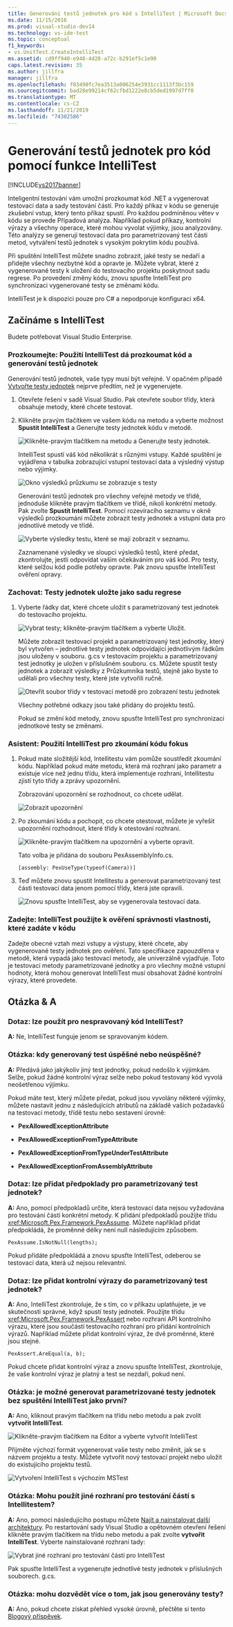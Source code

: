 ```yaml
---
title: Generování testů jednotek pro kód s IntelliTest | Microsoft Docs
ms.date: 11/15/2016
ms.prod: visual-studio-dev14
ms.technology: vs-ide-test
ms.topic: conceptual
f1_keywords:
- vs.UnitTest.CreateIntelliTest
ms.assetid: cd9ff940-e948-4d28-a72c-b291ef5c1e90
caps.latest.revision: 35
ms.author: jillfra
manager: jillfra
ms.openlocfilehash: f03490fc7ea3513a006254e3931cc1113f3bc159
ms.sourcegitcommit: bad28e99214cf62cfbd1222e8cb5ded1997d7ff0
ms.translationtype: MT
ms.contentlocale: cs-CZ
ms.lasthandoff: 11/21/2019
ms.locfileid: "74302586"
---
```

# <a name="generate-unit-tests-for-your-code-with-intellitest"></a>Generování testů jednotek pro kód pomocí funkce IntelliTest
[!INCLUDE[vs2017banner](../includes/vs2017banner.md)]

Inteligentní testování vám umožní prozkoumat kód .NET a vygenerovat testovací data a sady testování částí. Pro každý příkaz v kódu se generuje zkušební vstup, který tento příkaz spustí. Pro každou podmíněnou větev v kódu se provede Případová analýza. Například pokud příkazy, kontrolní výrazy a všechny operace, které mohou vyvolat výjimky, jsou analyzovány. Této analýzy se generují testovací data pro parametrizovaný test části metod, vytváření testů jednotek s vysokým pokrytím kódu používá.

 Při spuštění IntelliTest můžete snadno zobrazit, jaké testy se nedaří a přidejte všechny nezbytné kód a opravte je. Můžete vybrat, které z vygenerované testy k uložení do testovacího projektu poskytnout sadu regrese. Po provedení změny kódu, znovu spusťte IntelliTest pro synchronizaci vygenerované testy se změnami kódu.

 IntelliTest je k dispozici pouze pro C# a nepodporuje konfiguraci x64.

## <a name="get-started-with-intellitest"></a>Začínáme s IntelliTest
 Budete potřebovat Visual Studio Enterprise.

### <a name="explore-use-intellitest-to-explore-your-code-and-generate-unit-tests"></a>Prozkoumejte: Použití IntelliTest dá prozkoumat kód a generování testů jednotek
 Generování testů jednotek, vaše typy musí být veřejné. V opačném případě [Vytvořte testy jednotek](#NoRun) nejprve předtím, než je vygenerujete.

1. Otevřete řešení v sadě Visual Studio. Pak otevřete soubor třídy, která obsahuje metody, které chcete testovat.

2. Klikněte pravým tlačítkem ve vašem kódu na metodu a vyberte možnost **Spustit IntelliTest** a Generujte testy jednotek kódu v metodě.

     ![Klikněte&#45;pravým tlačítkem na metodu a Generujte testy jednotek.](../test/media/runpex.png "RunPEX")

     IntelliTest spustí váš kód několikrát s různými vstupy. Každé spuštění je vyjádřena v tabulka zobrazující vstupní testovací data a výsledný výstup nebo výjimky.

     ![Okno výsledků průzkumu se zobrazuje s testy](../test/media/pexexplorationresults.png "PEXExplorationResults")

     Generování testů jednotek pro všechny veřejné metody ve třídě, jednoduše klikněte pravým tlačítkem ve třídě, nikoli konkrétní metody. Pak zvolte **Spustit IntelliTest**. Pomocí rozevíracího seznamu v okně výsledků prozkoumání můžete zobrazit testy jednotek a vstupní data pro jednotlivé metody ve třídě.

     ![Vyberte výsledky testu, které se mají zobrazit v seznamu.](../test/media/selectpextest.png "SelectPEXTest")

     Zaznamenané výsledky ve sloupci výsledků testů, které předat, zkontrolujte, jestli odpovídat vašim očekáváním pro váš kód. Pro testy, které selžou kód podle potřeby opravte. Pak znovu spusťte IntelliTest ověření opravy.

### <a name="persist-save-the-unit-tests-as-a-regression-suite"></a>Zachovat: Testy jednotek uložte jako sadu regrese

1. Vyberte řádky dat, které chcete uložit s parametrizovaný test jednotek do testovacího projektu.

     ![Vybrat testy; klikněte&#45;pravým tlačítkem a vyberte Uložit.](../test/media/savepextests.png "SavePEXTests")

     Můžete zobrazit testovací projekt a parametrizovaný test jednotky, který byl vytvořen – jednotlivé testy jednotek odpovídající jednotlivým řádkům jsou uloženy v souboru. g.cs v testovacím projektu a parametrizovaný test jednotky je uložen v příslušném souboru. cs. Můžete spustit testy jednotek a zobrazit výsledky z Průzkumníka testů, stejně jako byste to udělali pro všechny testy, které jste vytvořili ručně.

     ![Otevřít soubor třídy v testovací metodě pro zobrazení testu jednotek](../test/media/testmethodpex.png "TestMethodPEX")

     Všechny potřebné odkazy jsou také přidány do projektu testů.

     Pokud se změní kód metody, znovu spusťte IntelliTest pro synchronizaci jednotkové testy se změnami.

### <a name="assist-use-intellitest-to-focus-code-exploration"></a>Asistent: Použití IntelliTest pro zkoumání kódu fokus

1. Pokud máte složitější kód, Intellitestu vám pomůže soustředit zkoumání kódu. Například pokud máte metodu, která má rozhraní jako parametr a existuje více než jednu třídu, která implementuje rozhraní, Intellitestu zjistí tyto třídy a zprávy upozornění.

     Zobrazování upozornění se rozhodnout, co chcete udělat.

     ![Zobrazit upozornění](../test/media/pexviewwarning.png "PEXViewWarning")

2. Po zkoumání kódu a pochopit, co chcete otestovat, můžete je vyřešit upozornění rozhodnout, které třídy k otestování rozhraní.

     ![Klikněte&#45;pravým tlačítkem na upozornění a vyberte opravit.](../test/media/pexfixwarning.png "PEXFixWarning")

     Tato volba je přidána do souboru PexAssemblyInfo.cs.

     `[assembly: PexUseType(typeof(Camera))]`

3. Teď můžete znovu spustit Intellitestu a generovat parametrizovaný test části testovací data jenom pomocí třídy, která jste opravili.

     ![Znovu spusťte IntelliTest, aby se vygenerovala testovací data.](../test/media/pexwarningsfixed.png "PEXWarningsFixed")

### <a name="specify-use-intellitest-to-validate-correctness-properties-that-you-specify-in-code"></a>Zadejte: IntelliTest použijte k ověření správnosti vlastnosti, které zadáte v kódu
 Zadejte obecné vztah mezi vstupy a výstupy, které chcete, aby vygenerované testy jednotek pro ověření. Tato specifikace zapouzdřena v metodě, která vypadá jako testovací metody, ale univerzálně vyjadřuje. Toto je testovací metody parametrizované jednotky a pro všechny možné vstupní hodnoty, která mohou generovat IntelliTest musí obsahovat žádné kontrolní výrazy, které provedete.

## <a name="QandALink"></a>Otázka & A

### <a name="q-can-you-use-intellitest-for-unmanaged-code"></a>Dotaz: lze použít pro nespravovaný kód IntelliTest?
 **A:** Ne, IntelliTest funguje jenom se spravovaným kódem.

### <a name="q-when-does-a-generated-test-pass-or-fail"></a>Otázka: kdy generovaný test úspěšné nebo neúspěšné?
 **A:** Předává jako jakýkoliv jiný test jednotky, pokud nedošlo k výjimkám. Selže, pokud žádné kontrolní výraz selže nebo pokud testovaný kód vyvolá neošetřenou výjimku.

 Pokud máte test, který můžete předat, pokud jsou vyvolány některé výjimky, můžete nastavit jednu z následujících atributů na základě vašich požadavků na testovací metody, třídě testu nebo sestavení úrovně:

- **PexAllowedExceptionAttribute**

- **PexAllowedExceptionFromTypeAttribute**

- **PexAllowedExceptionFromTypeUnderTestAttribute**

- **PexAllowedExceptionFromAssemblyAttribute**

### <a name="q-can-i-add-assumptions-to-the-parameterized-unit-test"></a>Dotaz: lze přidat předpoklady pro parametrizovaný test jednotek?
 **A:** Ano, pomocí předpokladů určíte, která testovací data nejsou vyžadována pro testování částí konkrétní metody. K přidání předpokladů použijte třídu <xref:Microsoft.Pex.Framework.PexAssume>. Můžete například přidat předpokládá, že proměnné délky není null následujícím způsobem.

 `PexAssume.IsNotNull(lengths);`

 Pokud přidáte předpokládá a znovu spusťte IntelliTest, odeberou se testovací data, která už nejsou relevantní.

### <a name="q-can-i-add-assertions-to-the-parameterized-unit-test"></a>Dotaz: lze přidat kontrolní výrazy do parametrizovaný test jednotek?
 **A:** Ano, IntelliTest zkontroluje, že s tím, co v příkazu uplatňujete, je ve skutečnosti správné, když spustí testy jednotek. Použijte třídu <xref:Microsoft.Pex.Framework.PexAssert> nebo rozhraní API kontrolního výrazu, které jsou součástí testovacího rozhraní pro přidání kontrolních výrazů. Například můžete přidat kontrolní výraz, že dvě proměnné, které jsou stejné.

 `PexAssert.AreEqual(a, b);`

 Pokud chcete přidat kontrolní výraz a znovu spusťte IntelliTest, zkontroluje, že vaše kontrolní výraz je platný a test se nezdaří, pokud není.

### <a name="NoRun"></a>Otázka: je možné generovat parametrizované testy jednotek bez spuštění IntelliTest jako první?
 **A:** Ano, kliknout pravým tlačítkem na třídu nebo metodu a pak zvolit **vytvořit IntelliTest**.

 ![Klikněte&#45;pravým tlačítkem na Editor a vyberte vytvořit IntelliTest](../test/media/pexcreateintellitest.png "PEXCreateIntelliTest")

 Přijměte výchozí formát vygenerovat vaše testy nebo změnit, jak se s názvem projektu a testy. Můžete vytvořit nový testovací projekt nebo uložit do existujícího projektu testů.

 ![Vytvoření IntelliTest s výchozím MSTest](../test/media/pexcreateintellitestmstest.png "PEXCreateIntelliTestMSTest")

### <a name="q-can-i-use-other-unit-test-frameworks-with-intellitest"></a>Otázka: Mohu použít jiné rozhraní pro testování částí s Intellitestem?
 **A:** Ano, pomocí následujícího postupu můžete [Najít a nainstalovat další architektury](../test/install-third-party-unit-test-frameworks.md). Po restartování sady Visual Studio a opětovném otevření řešení klikněte pravým tlačítkem na třídu nebo metodu a pak zvolte **vytvořit IntelliTest**. Vyberte nainstalované rozhraní tady:

 ![Vybrat jiné rozhraní pro testování částí pro IntelliTest](../test/media/pexcreateintellitestextensions.png "PEXCreateIntelliTestExtensions")

 Pak spusťte IntelliTest a vygenerujte jednotlivé testy jednotek v příslušných souborech. g.cs.

### <a name="q-can-i-learn-more-about-how-the-tests-are-generated"></a>Otázka: mohu dozvědět více o tom, jak jsou generovány testy?
 **A:** Ano, pokud chcete získat přehled vysoké úrovně, přečtěte si tento [Blogový příspěvek](https://devblogs.microsoft.com/devops/intellitest-one-test-to-rule-them-all/).
